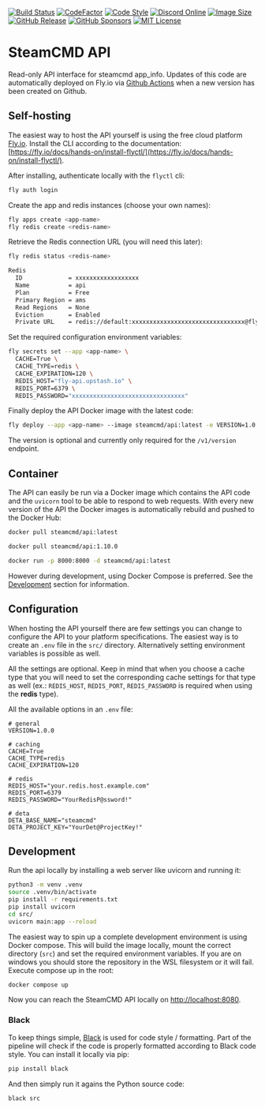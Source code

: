 [![Build Status](https://github.com/steamcmd/api/actions/workflows/deploy.yml/badge.svg)](https://github.com/steamcmd/api/actions)
[![CodeFactor](https://www.codefactor.io/repository/github/steamcmd/api/badge)](https://www.codefactor.io/repository/github/steamcmd/api)
[![Code Style](https://img.shields.io/badge/code%20style-black-000000.svg)](https://github.com/python/black)
[![Discord Online](https://img.shields.io/discord/928592378711912488.svg)](https://discord.steamcmd.net)
[![Image Size](https://img.shields.io/docker/image-size/steamcmd/api/latest.svg)](https://hub.docker.com/r/steamcmd/api)
[![GitHub Release](https://img.shields.io/github/v/release/steamcmd/api?label=version)](https://github.com/steamcmd/api/releases)
[![GitHub Sponsors](https://img.shields.io/github/sponsors/steamcmd)](https://github.com/sponsors/steamcmd)
[![MIT License](https://img.shields.io/badge/license-MIT-blue.svg)](LICENSE)

# SteamCMD API

Read-only API interface for steamcmd app_info. Updates of this code are
automatically deployed on Fly.io via [Github Actions](https://github.com/steamcmd/api/actions)
when a new version has been created on Github.

## Self-hosting

The easiest way to host the API yourself is using the free cloud platform
[Fly.io](https://fly.io). Install the CLI according to the documentation:
[https://fly.io/docs/hands-on/install-flyctl/](https://fly.io/docs/hands-on/install-flyctl/).

After installing, authenticate locally with the `flyctl` cli:
```bash
fly auth login
```
Create the app and redis instances (choose your own names):
```bash
fly apps create <app-name>
fly redis create <redis-name>
```
Retrieve the Redis connection URL (you will need this later):
```bash
fly redis status <redis-name>

Redis
  ID             = xxxxxxxxxxxxxxxxxx
  Name           = api
  Plan           = Free
  Primary Region = ams
  Read Regions   = None
  Eviction       = Enabled
  Private URL    = redis://default:xxxxxxxxxxxxxxxxxxxxxxxxxxxxxxxx@fly-api.upstash.io   <== Write the password down
```
Set the required configuration environment variables:
```bash
fly secrets set --app <app-name> \
  CACHE=True \
  CACHE_TYPE=redis \
  CACHE_EXPIRATION=120 \
  REDIS_HOST="fly-api.upstash.io" \
  REDIS_PORT=6379 \
  REDIS_PASSWORD="xxxxxxxxxxxxxxxxxxxxxxxxxxxxxxxx"
```
Finally deploy the API Docker image with the latest code:
```bash
fly deploy --app <app-name> --image steamcmd/api:latest -e VERSION=1.0.0
```
The version is optional and currently only required for the `/v1/version` endpoint.

## Container

The API can easily be run via a Docker image which contains the API code and the
`uvicorn` tool to be able to respond to web requests. With every new version of
the API the Docker images is automatically rebuild and pushed to the Docker Hub:
```bash
docker pull steamcmd/api:latest
```
```bash
docker pull steamcmd/api:1.10.0
```
```bash
docker run -p 8000:8000 -d steamcmd/api:latest
```
However during development, using Docker Compose is preferred. See the
[Development](#development) section for information.

## Configuration

When hosting the API yourself there are few settings you can change to configure
the API to your platform specifications. The easiest way is to create an `.env`
file in the `src/` directory. Alternatively setting environment variables is
possible as well.

All the settings are optional. Keep in mind that when you choose a cache type
that you will need to set the corresponding cache settings for that type as well
(ex.: `REDIS_HOST`, `REDIS_PORT`, `REDIS_PASSWORD` is required when using the
**redis** type).

All the available options in an `.env` file:
```
# general
VERSION=1.0.0

# caching
CACHE=True
CACHE_TYPE=redis
CACHE_EXPIRATION=120

# redis
REDIS_HOST="your.redis.host.example.com"
REDIS_PORT=6379
REDIS_PASSWORD="YourRedisP@ssword!"

# deta
DETA_BASE_NAME="steamcmd"
DETA_PROJECT_KEY="YourDet@ProjectKey!"
```

## Development

Run the api locally by installing a web server like uvicorn and running it:
```bash
python3 -m venv .venv
source .venv/bin/activate
pip install -r requirements.txt
pip install uvicorn
cd src/
uvicorn main:app --reload
```

The easiest way to spin up a complete development environment is using Docker
compose. This will build the image locally, mount the correct directory (`src`)
and set the required environment variables. If you are on windows you should
store the repository in the WSL filesystem or it will fail. Execute compose up
in the root:
```bash
docker compose up
```
Now you can reach the SteamCMD API locally on [http://localhost:8080](http://localhost:8080).

### Black

To keep things simple, [Black](https://github.com/python/black) is used for code
style / formatting. Part of the pipeline will check if the code is properly
formatted according to Black code style. You can install it locally via pip:
```bash
pip install black
```
And then simply run it agains the Python source code:
```bash
black src
```
